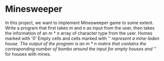 # Minesweeper
In this project, we want to implement Minesweeper game to some extent. Write a program that first takes m and n as input from the user, then takes the information of an m * n array of character type from the user. Homes marked with '0' Empty cells and cells marked with '*' represent a mine-laden house.
The output of the program is an m * n matrix that contains the corresponding number of bombs around the input for empty houses and '*' for houses with mines.
